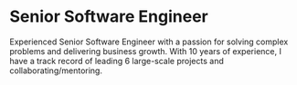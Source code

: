 # Senior Software Engineer

Experienced Senior Software Engineer with a passion for solving complex problems and delivering business growth. With 10 years of experience, I have a track record of leading 6 large-scale projects and collaborating/mentoring.
